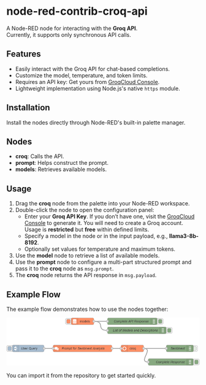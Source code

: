 # node-red-contrib-croq-api

A Node-RED node for interacting with the **Groq API**.  
Currently, it supports only synchronous API calls.

## Features

- Easily interact with the Groq API for chat-based completions.
- Customize the model, temperature, and token limits.
- Requires an API key: Get yours from [GroqCloud Console](https://console.groq.com/keys).
- Lightweight implementation using Node.js's native `https` module.

## Installation

Install the nodes directly through Node-RED's built-in palette manager.

## Nodes

- **croq**: Calls the API.
- **prompt**: Helps construct the prompt.
- **models**: Retrieves available models.

## Usage

1. Drag the **croq** node from the palette into your Node-RED workspace.
2. Double-click the node to open the configuration panel:
   - Enter your **Groq API Key**. If you don’t have one, visit the [GroqCloud Console](https://console.groq.com/keys) to generate it. You will need to create a Groq account. Usage is **restricted** but **free** within defined limits. 
   - Specify a model in the node or in the input payload, e.g., **llama3-8b-8192**.
   - Optionally set values for temperature and maximum tokens.
3. Use the **model** node to retrieve a list of available models.
4. Use the **prompt** node to configure a multi-part structured prompt and pass it to the **croq** node as `msg.prompt`.
5. The **croq** node returns the API response in `msg.payload`.


## Example Flow
The example flow demonstrates how to use the nodes together:

![Demo Flow](examples/demo_flow.png)

You can import it from the repository to get started quickly.